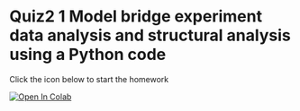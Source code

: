 # Quiz2 1 Model bridge experiment data analysis and structural analysis using a Python code

Click the icon below to start the homework 

[![Open In Colab](https://colab.research.google.com/assets/colab-badge.svg)](https://colab.research.google.com/github/UCB-CE170a/Fall2022/blob/master/Quizzes/Quiz2/170a_Fall2022_Quiz2.ipynb)
